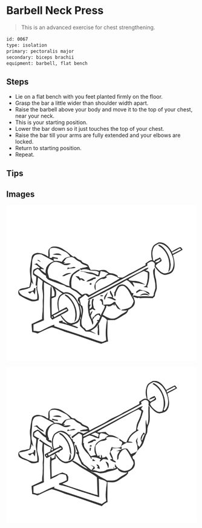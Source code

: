 # Barbell Neck Press

> This is an advanced exercise for chest strengthening.

``` 
id: 0067 
type: isolation 
primary: pectoralis major 
secondary: biceps brachii 
equipment: barbell, flat bench 
``` 


## Steps


 - Lie on a flat bench with you feet planted firmly on the floor.
 - Grasp the bar a little wider than shoulder width apart.
 - Raise the barbell above your body and move it to the top of your chest, near your neck.
 - This is your starting position.
 - Lower the bar down so it just touches the top of your chest.
 - Raise the bar till your arms are fully extended and your elbows are locked.
 - Return to starting position.
 - Repeat.

## Tips



## Images

![](./../svg/0067-relaxation.svg "")

![](./../svg/0067-tension.svg "")

